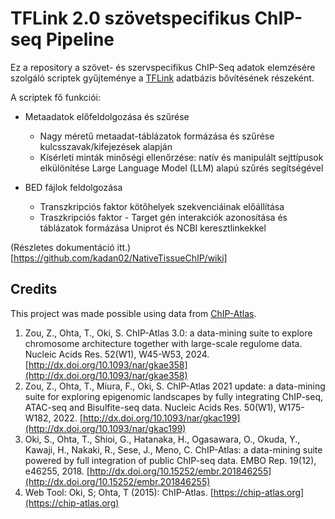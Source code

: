 # TFLink 2.0 szövetspecifikus ChIP-seq Pipeline

Ez a repository a szövet- és szervspecifikus ChIP-Seq adatok elemzésére szolgáló scriptek gyűjteménye a [TFLink](https://tflink.net/) adatbázis bővítésének részeként.

A scriptek fő funkciói:
- Metaadatok előfeldolgozása és szűrése
   - Nagy méretű metaadat-táblázatok formázása és szűrése kulcsszavak/kifejezések alapján
   - Kísérleti minták minőségi ellenőrzése: natív és manipulált sejttípusok elkülönítése Large Language Model (LLM) alapú szűrés segítségével

- BED fájlok feldolgozása
   - Transzkripciós faktor kötőhelyek szekvenciáinak előállítása
   - Traszkripciós faktor - Target gén interakciók azonosítása és táblázatok formázása Uniprot és NCBI keresztlinkekkel
 
(Részletes dokumentáció itt.)[https://github.com/kadan02/NativeTissueChIP/wiki]

## Credits
This project was made possible using data from [ChIP-Atlas](https://chip-atlas.org).

1. Zou, Z., Ohta, T., Oki, S. ChIP-Atlas 3.0: a data-mining suite to explore chromosome architecture together with large-scale regulome data. Nucleic Acids Res. 52(W1), W45-W53, 2024. [http://dx.doi.org/10.1093/nar/gkae358](http://dx.doi.org/10.1093/nar/gkae358)
2. Zou, Z., Ohta, T., Miura, F., Oki, S. ChIP-Atlas 2021 update: a data-mining suite for exploring epigenomic landscapes by fully integrating ChIP-seq, ATAC-seq and Bisulfite-seq data. Nucleic Acids Res. 50(W1), W175-W182, 2022. [http://dx.doi.org/10.1093/nar/gkac199](http://dx.doi.org/10.1093/nar/gkac199)
3. Oki, S., Ohta, T., Shioi, G., Hatanaka, H., Ogasawara, O., Okuda, Y., Kawaji, H., Nakaki, R., Sese, J., Meno, C. ChIP-Atlas: a data-mining suite powered by full integration of public ChIP-seq data. EMBO Rep. 19(12), e46255, 2018. [http://dx.doi.org/10.15252/embr.201846255](http://dx.doi.org/10.15252/embr.201846255)
4. Web Tool: Oki, S; Ohta, T (2015): ChIP-Atlas. [https://chip-atlas.org](https://chip-atlas.org)
